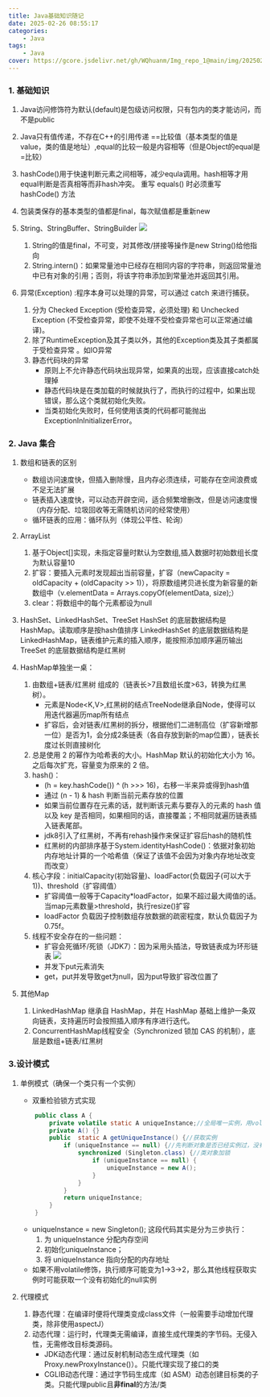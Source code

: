 ```yaml
---
title: Java基础知识随记
date: 2025-02-26 08:55:17
categories: 
    - Java
tags: 
    - Java
cover: https://gcore.jsdelivr.net/gh/WQhuanm/Img_repo_1@main/img/202502261916407.png
---
```



### 1. 基础知识
1. Java访问修饰符为默认(default)是包级访问权限，只有包内的类才能访问，而不是public

1. Java只有值传递，不存在C++的引用传递
==比较值（基本类型的值是value，类的值是地址）,equal的比较一般是内容相等（但是Object的equal是=比较）

1. hashCode()用于快速判断元素之间相等，减少equla调用。hash相等才用equal判断是否真相等而非hash冲突。
重写 equals() 时必须重写 hashCode() 方法

1. 包装类保存的基本类型的值都是final，每次赋值都是重新new

1. String、StringBuffer、StringBuilder
    ![](https://gcore.jsdelivr.net/gh/WQhuanm/Img_repo_1@main/img/202502241948581.png) 
    1. String的值是final，不可变，对其修改/拼接等操作是new String()给他指向
    1. String.intern()：如果常量池中已经存在相同内容的字符串，则返回常量池中已有对象的引用；否则，将该字符串添加到常量池并返回其引用。
    
1. 异常(Exception) :程序本身可以处理的异常，可以通过 catch 来进行捕获。
    1. 分为 Checked Exception (受检查异常，必须处理) 和 Unchecked Exception (不受检查异常，即使不处理不受检查异常也可以正常通过编译)。
    1. 除了RuntimeException及其子类以外，其他的Exception类及其子类都属于受检查异常 。如IO异常
    1. 静态代码块的异常
        + 原则上不允许静态代码块出现异常，如果真的出现，应该直接catch处理掉
        + 静态代码块是在类加载的时候就执行了，而执行的过程中，如果出现错误，那么这个类就初始化失败。
        + 当类初始化失败时，任何使用该类的代码都可能抛出 ExceptionInInitializerError。

### 2. Java 集合
1. 数组和链表的区别
    + 数组访问速度快，但插入删除慢，且内存必须连续，可能存在空间浪费或不足无法扩展
    + 链表插入速度快，可以动态开辟空间，适合频繁增删改，但是访问速度慢（内存分配、垃圾回收等无需随机访问的经常使用）
    + 循环链表的应用：循环队列（体现公平性、轮询）
1. ArrayList
    1. 基于Object[]实现，未指定容量时默认为空数组,插入数据时初始数组长度为默认容量10
    1. 扩容：要插入元素时发现超出当前容量，扩容（newCapacity = oldCapacity + (oldCapacity >> 1)），将原数组拷贝进长度为新容量的新数组中（v.elementData = Arrays.copyOf(elementData, size);）
    1. clear：将数组中的每个元素都设为null


1. HashSet、LinkedHashSet、TreeSet
    HashSet 的底层数据结构是HashMap。读取顺序是按hash值排序
    LinkedHashSet 的底层数据结构是LinkedHashMap，链表维护元素的插入顺序，能按照添加顺序遍历输出
    TreeSet 的底层数据结构是红黑树
1. HashMap单独坐一桌：
    1. 由数组+链表/红黑树 组成的（链表长>7且数组长度>63，转换为红黑树）。
        + 元素是Node<K,V>,红黑树的结点TreeNode继承自Node，使得可以用迭代器遍历map所有结点
        + 扩容后，会对链表/红黑树的拆分，根据他们二进制高位（扩容新增那一位）是否为1，会分成2条链表（各自存放到新的map位置），链表长度过长则直接树化
    1. 总是使用 2 的幂作为哈希表的大小。HashMap 默认的初始化大小为 16。之后每次扩充，容量变为原来的 2 倍。
    1. hash()：
        + (h = key.hashCode()) ^ (h >>> 16)，右移一半来异或得到hash值
        + 通过 (n - 1) & hash 判断当前元素存放的位置
        + 如果当前位置存在元素的话，就判断该元素与要存入的元素的 hash 值以及 key 是否相同，如果相同的话，直接覆盖；不相同就遍历链表插入链表尾部。
        + jdk8引入了红黑树，不再有rehash操作来保证扩容后hash的随机性
        + 红黑树的内部排序基于System.identityHashCode()：依据对象初始内存地址计算的一个哈希值（保证了该值不会因为对象内存地址改变而改变）
    1. 核心字段：initialCapacity(初始容量)、loadFactor(负载因子(可以大于1))、threshold（扩容阈值）
        + 扩容阈值一般等于Capacity*loadFactor，如果不超过最大阈值的话。当map元素数量>threshold，执行resize()扩容
        + loadFactor 负载因子控制数组存放数据的疏密程度，默认负载因子为0.75f。
    1. 线程不安全存在的一些问题：
        + 扩容会死循环/死锁（JDK7）：因为采用头插法，导致链表成为环形链表
            ![](https://gcore.jsdelivr.net/gh/WQhuanm/Img_repo_1@main/img/202503141622646.png)
        + 并发下put元素消失
        + get，put并发导致get为null，因为put导致扩容改位置了
1. 其他Map
    1. LinkedHashMap 继承自 HashMap，并在 HashMap 基础上维护一条双向链表，支持遍历时会按照插入顺序有序进行迭代。
    1. ConcurrentHashMap线程安全（Synchronized 锁加 CAS 的机制），底层是数组+链表/红黑树

### 3.设计模式
1. 单例模式（确保一个类只有一个实例）
    + 双重检验锁方式实现
    ```java
        public class A {
            private volatile static A uniqueInstance;//全局唯一实例，用volatile修饰，保证线程安全
            private A() {}
            public  static A getUniqueInstance() {//获取实例
                if (uniqueInstance == null) {//先判断对象是否已经实例过，没有实例化过才进入加锁代码
                    synchronized (Singleton.class) {//类对象加锁
                        if (uniqueInstance == null) {
                            uniqueInstance = new A();
                        }
                    }
                }
                return uniqueInstance;
            }
        }
    ```
    + uniqueInstance = new Singleton(); 这段代码其实是分为三步执行：
        1. 为 uniqueInstance 分配内存空间
        1. 初始化uniqueInstance；
        1. 将 uniqueInstance 指向分配的内存地址
    + 如果不用volatile修饰，执行顺序可能变为1->3->2，那么其他线程获取实例时可能获取一个没有初始化的null实例


1. 代理模式
    1. 静态代理：在编译时便将代理类变成class文件（一般需要手动增加代理类，除非使用aspectJ）
    1. 动态代理：运行时，代理类无需编译，直接生成代理类的字节码。无侵入性，无需修改目标类源码。
        + JDK动态代理：通过反射机制动态生成代理类（如 Proxy.newProxyInstance()）。只能代理实现了接口的类
        + CGLIB动态代理：通过字节码生成库（如 ASM）动态创建目标类的子类。只能代理public且**非final**的方法/类


    

